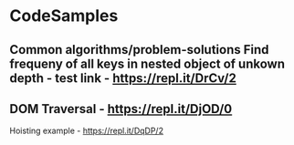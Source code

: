 # CodeSamples
Common algorithms/problem-solutions
Find frequeny of all keys in nested object of unkown depth - test link - https://repl.it/DrCv/2
-
DOM Traversal - https://repl.it/DjOD/0
-
Hoisting example - https://repl.it/DqDP/2
